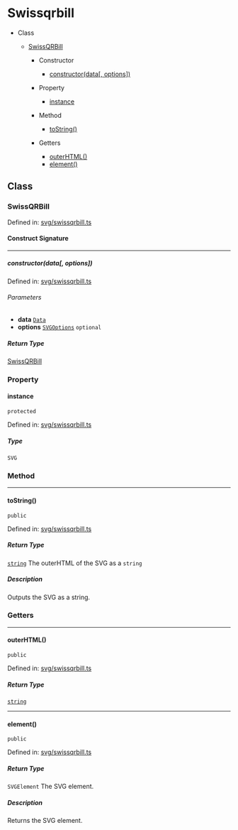   
# Swissqrbill
  
- Class
  
  - [SwissQRBill](#swissqrbill)
  
    - Constructor
  
      - [constructor(data\[, options\])](#constructordata-options)
  
    - Property
  
      - [instance](#instance)
  
    - Method
  
      - [toString()](#tostring)
  
    - Getters
  
      - [outerHTML()](#outerhtml)
      - [element()](#element)
  
## Class
  
### SwissQRBill
  
Defined in: [svg/swissqrbill.ts](../svg/swissqrbill.ts#L15C0)  
  
#### Construct Signature
  
---
  
##### constructor(data\[, options\])
  
Defined in: [svg/swissqrbill.ts](../svg/swissqrbill.ts#L22C2)  
  
###### Parameters
  
- **data** [`Data`](./types.md#data)  
- **options** [`SVGOptions`](./types.md#svgoptions) `optional`  
  
##### Return Type
  
[SwissQRBill](#swissqrbill)  
  
### Property
  
#### instance
  
`protected`  
  
Defined in: [svg/swissqrbill.ts](../svg/swissqrbill.ts#L17C2)  
  
##### Type
  
`SVG`  
  
### Method
  
---
  
#### toString()
  
`public`  
  
Defined in: [svg/swissqrbill.ts](../svg/swissqrbill.ts#L58C2)  
  
##### Return Type
  
[`string`](https://developer.mozilla.org/en-US/docs/Web/JavaScript/Reference/Global_Objects/String) The outerHTML of the SVG as a `string`  
  
##### Description
  
Outputs the SVG as a string.  
  
### Getters
  
---
  
#### outerHTML()
  
`public`  
  
Defined in: [svg/swissqrbill.ts](../svg/swissqrbill.ts#L49C2)  
  
##### Return Type
  
[`string`](https://developer.mozilla.org/en-US/docs/Web/JavaScript/Reference/Global_Objects/String)  
  
---
  
#### element()
  
`public`  
  
Defined in: [svg/swissqrbill.ts](../svg/swissqrbill.ts#L68C2)  
  
##### Return Type
  
`SVGElement` The SVG element.  
  
##### Description
  
Returns the SVG element.  
